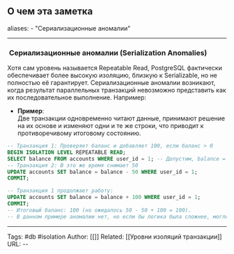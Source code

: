 ## О чем эта заметка
aliases: 
	- "Сериализационные аномалии"

---

###  **Сериализационные аномалии (Serialization Anomalies)**

Хотя сам уровень называется Repeatable Read, PostgreSQL фактически обеспечивает более высокую изоляцию, близкую к Serializable, но не полностью её гарантирует. Сериализационные аномалии возникают, когда результат параллельных транзакций невозможно представить как их последовательное выполнение. Например:

- **Пример**:  
    Две транзакции одновременно читают данные, принимают решение на их основе и изменяют одни и те же строки, что приводит к противоречивому итоговому состоянию.
    
``` sql
-- Транзакция 1: Проверяет баланс и добавляет 100, если баланс > 0
BEGIN ISOLATION LEVEL REPEATABLE READ;
SELECT balance FROM accounts WHERE user_id = 1; -- Допустим, balance = 50
-- Транзакция 2: В это же время снимает 50
UPDATE accounts SET balance = balance - 50 WHERE user_id = 1;
COMMIT;

-- Транзакция 1 продолжает работу:
UPDATE accounts SET balance = balance + 100 WHERE user_id = 1;
COMMIT; 
-- Итоговый баланс: 100 (но ожидалось 50 - 50 + 100 = 100). 
-- В данном примере аномалии нет, но если бы логика была сложнее, могло возникнуть неочевидное поведение.
```

---
Tags: #db #isolation
Author: [[]]
Related: [[Уровни изоляций транзакции]]
URL: -- 
